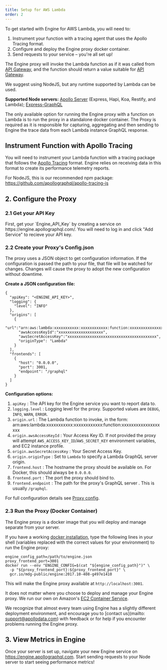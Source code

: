 ```yaml
---
title: Setup for AWS Lambda
order: 2
---
```


To get started with Engine for AWS Lambda, you will need to:
1. Instrument your function with a tracing agent that uses the Apollo Tracing format.
2. Configure and deploy the Engine proxy docker container.
3. Send requests to your service – you're all set up!

The Engine proxy will invoke the Lambda function as if it was called from [API Gateway](https://docs.aws.amazon.com/apigateway/latest/developerguide/api-gateway-set-up-simple-proxy.html#api-gateway-simple-proxy-for-lambda-input-format), and the function should return a value suitable for [API Gateway](https://docs.aws.amazon.com/apigateway/latest/developerguide/api-gateway-set-up-simple-proxy.html#api-gateway-simple-proxy-for-lambda-output-format).

We suggest using NodeJS, but any runtime supported by Lambda can be used.

**Supported Node servers:** [Apollo Server](https://github.com/apollographql/apollo-server) (Express, Hapi, Koa, Restify, and Lambda); [Express-GraphQL](https://github.com/graphql/express-graphql)

The only available option for running the Engine proxy with a function on Lambda is to run the proxy in a standalone docker container. The Proxy is required as it is responsible for capturing, aggregating and then sending to Engine the trace data from each Lambda instance GraphQL response.

<h2 id="enable-apollo-tracing" title="Enable Apollo Tracing">Instrument Function with Apollo Tracing</h2>

You will need to instrument your Lambda function with a tracing package that follows the [Apollo Tracing](https://github.com/apollographql/apollo-tracing) format. Engine relies on receiving data in this format to create its performance telemetry reports.

For NodeJS, this is our recommended npm package: https://github.com/apollographql/apollo-tracing-js

<h2 id="configure-proxy" title="Configure the Proxy">2. Configure the Proxy</h2>
<h3 id="get-api-key" title="Get your API Key">2.1 Get your API Key</h3>
First, get your `Engine_API_Key` by creating a service on https://engine.apollographql.com/. You will need to log in and click "Add Service" to recieve your API key.

<h3 id="create-config-json" title="Create your Config.json">2.2 Create your Proxy's Config.json</h3>
The proxy uses a JSON object to get configuration information. If the configuration is passed the path to your file, that file will be watched for changes. Changes will cause the proxy to adopt the new configuration without downtime.

**Create a JSON configuration file:**

```
{
  "apiKey": "<ENGINE_API_KEY>",
  "logging": {
    "level": "INFO"
  },
  "origins": [
    {
      "url":"arn:aws:lambda:xxxxxxxxxxx:xxxxxxxxxxxx:function:xxxxxxxxxxxxxxxxxxx",
      "awsAccessKeyId":"xxxxxxxxxxxxxxxxxxxx",
      "awsSecretAccessKey":"xxxxxxxxxxxxxxxxxxxxxxxxxxxxxxxxxxxxxxxx",
      "originType": "Lambda"
    }
  ],
  "frontends": [
    {
      "host": "0.0.0.0",
      "port": 3001,
      "endpoint": "/graphql"
    }
  ]
}
```

**Configuration options:**
1. `apiKey` : The API key for the Engine service you want to report data to.
2. `logging.level` : Logging level for the proxy. Supported values are `DEBUG`, `INFO`, `WARN`, `ERROR`.
3. `origin.url` : The Lambda function to invoke, in the form:
                  arn:aws:lambda:xxxxxxxxxxx:xxxxxxxxxxxx:function:xxxxxxxxxxxxxxxxxxx
4. `origin.awsAccessKeyId` : Your Access Key ID. If not provided the proxy will attempt `AWS_ACCESS_KEY_ID`/`AWS_SECRET_KEY` environment variables, and EC2 instance profile.
5. `origin.awsSecretAccessKey` : Your Secret Access Key.
6. `origin.originType` : Set to `Lambda` to specify a Lambda GraphQL server origin.
7. `frontend.host` : The hostname the proxy should be available on. For Docker, this should always be `0.0.0.0`.
8. `frontend.port` : The port the proxy should bind to.
9. `frontend.endpoint` : The path for the proxy's GraphQL server . This is usually `/graphql`.

For full configuration details see [Proxy config](/proto-doc.html).

<h3 id="run-the-proxy" title="Run the Proxy">2.3 Run the Proxy (Docker Container)</h3>

The Engine proxy is a docker image that you will deploy and manage separate from your server.

If you have a working [docker installation](https://docs.docker.com/engine/installation/), type the following lines in your shell (variables replaced with the correct values for your environment) to run the Engine proxy:
```
engine_config_path=/path/to/engine.json
proxy_frontend_port=3001
docker run --env "ENGINE_CONFIG=$(cat "${engine_config_path}")" \
  -p "${proxy_frontend_port}:${proxy_frontend_port}" \
  gcr.io/mdg-public/engine:2017.10-408-g497e1410
```

This will make the Engine proxy available at `http://localhost:3001`.

It does not matter where you choose to deploy and manage your Engine proxy. We run our own on Amazon's [EC2 Container Service](https://aws.amazon.com/ecs/).

We recognize that almost every team using Engine has a slightly different deployment environment, and encourage you to [contact us](mailto: support@apollodata.com) with feedback or for help if you encounter problems running the Engine proxy.

<h2 id="view-metrics-in-engine" title="View Metrics in Engine">3. View Metrics in Engine</h2>

Once your server is set up, navigate your new Engine service on https://engine.apollographql.com. Start sending requests to your Node server to start seeing performance metrics!
